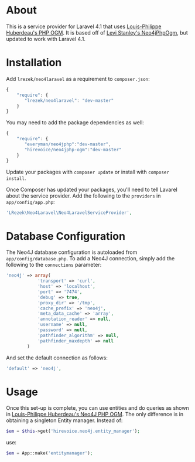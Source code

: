 About
=====

This is a service provider for Laravel 4.1 that uses [Louis-Philippe Huberdeau's PHP OGM](https://github.com/lphuberdeau/Neo4j-PHP-OGM). It is based off of [Levi Stanley's Neo4jPhpOgm](https://github.com/niterain/Neo4jPhpOgm), but updated to work with Laravel 4.1.

Installation
=============

Add `lrezek/neo4laravel` as a requirement to `composer.json`:

```JavaScript
{
    "require": {
       "lrezek/neo4laravel": "dev-master"
    }
}
```

You may need to add the package dependencies as well:

```JavaScript
{
    "require": {
       "everyman/neo4jphp":"dev-master",
       "hirevoice/neo4jphp-ogm":"dev-master"
    }
}
```

Update your packages with `composer update` or install with `composer install`.

Once Composer has updated your packages, you'll need to tell Lavarel about the service provider. Add the following to the `providers` in `app/config/app.php`: 

```PHP
'LRezek\Neo4Laravel\Neo4LaravelServiceProvider',
```

Database Configuration
===========

The Neo4J database configuration is autoloaded from `app/config/database.php`. To add a Neo4J connection, simply add the following to the `connections` parameter:

```PHP
'neo4j' => array(
            'transport' => 'curl',
            'host' => 'localhost',
            'port' => '7474',
            'debug' => true,
            'proxy_dir' => '/tmp',
            'cache_prefix' => 'neo4j',
            'meta_data_cache' => 'array',
            'annotation_reader' => null,
            'username' => null,
            'password' => null,
            'pathfinder_algorithm' => null,
            'pathfinder_maxdepth' => null
        )
```

And set the default connection as follows:

```PHP
'default' => 'neo4j',
```

Usage
============================

Once this set-up is complete, you can use entities and do queries as shown in [Louis-Philippe Huberdeau's Neo4J PHP OGM](https://github.com/lphuberdeau/Neo4j-PHP-OGM). The only difference is in obtaining a singleton Entity manager. Instead of:

```PHP
$em = $this->get('hirevoice.neo4j.entity_manager');
```

use:

```PHP
$em = App::make('entitymanager');
```

